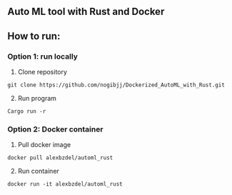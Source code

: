 ## Auto ML tool with Rust and Docker

## How to run:

### Option 1: run locally
1. Clone repository
```
git clone https://github.com/nogibjj/Dockerized_AutoML_with_Rust.git
```

2. Run program
```
Cargo run -r
```

### Option 2: Docker container
1. Pull docker image
```
docker pull alexbzdel/automl_rust
```

2. Run container
```
docker run -it alexbzdel/automl_rust
```
